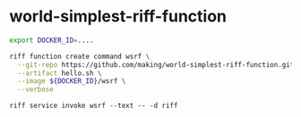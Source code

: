 # world-simplest-riff-function


```bash
export DOCKER_ID=....

riff function create command wsrf \
  --git-repo https://github.com/making/world-simplest-riff-function.git \
  --artifact hello.sh \
  --image ${DOCKER_ID}/wsrf \
  --verbose
```

```
riff service invoke wsrf --text -- -d riff
```
